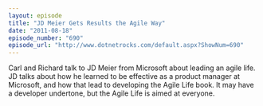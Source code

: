 ```yaml
---
layout: episode
title: "JD Meier Gets Results the Agile Way"
date: "2011-08-18"
episode_number: "690"
episode_url: "http://www.dotnetrocks.com/default.aspx?ShowNum=690"
---
```


Carl and Richard talk to JD Meier from Microsoft about leading an agile life. JD talks about how he learned to be effective as a product manager at Microsoft, and how that lead to developing the Agile Life book. It may have a developer undertone, but the Agile Life is aimed at everyone. 
